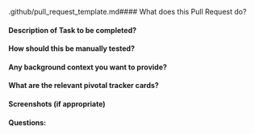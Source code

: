 .github/pull_request_template.md#### What does this Pull Request do?
#### Description of Task to be completed?
#### How should this be manually tested?
#### Any background context you want to provide?
#### What are the relevant pivotal tracker cards?
#### Screenshots (if appropriate)
#### Questions:
